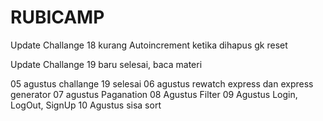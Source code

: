 # RUBICAMP
Update Challange 18
kurang Autoincrement ketika dihapus gk reset

Update Challange 19
baru selesai, baca materi

05 agustus challange 19 selesai
06 agustus rewatch express dan express generator
07 agustus Paganation
08 Agustus Filter
09 Agustus Login, LogOut, SignUp
10 Agustus sisa sort
